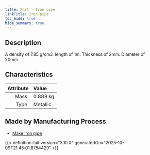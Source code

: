 ```yaml
---
title: Part - Iron pipe
linkTitle: Iron pipe
toc_hide: true
hide_summary: true
---
```

<!-- This is generated by the MarsSim HelpGenertor, do not edit. -->

## Description
A density of 7.85 g/cm3. length of 1m. Thickness of 2mm. Diameter of 20mm

## Characteristics

| Attribute      | Value |
|--------:|:------|
|Mass:|0.888 kg|
|Type:|Metallic|

## Made by Manufacturing Process

- [Make iron pipe](/docs/definitions/process/make-iron-pipe)




{{< definition-tail version="3.10.0" generatedOn="2025-10-09T21:45:01.8754429" >}}



